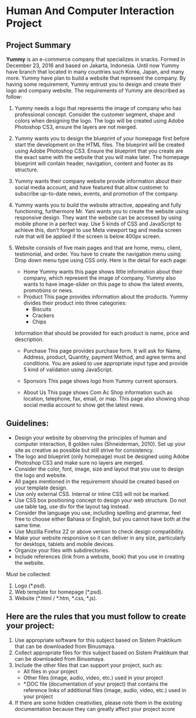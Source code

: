# Human And Computer Interaction Project

## Project Summary
**Yummy** is an e-commerce company that specializes in snacks. Formed in December 23, 2016 and based on Jakarta, Indonesia. Until now Yummy have branch that located in many countries such Korea, Japan, and many more. Yummy have plan to build a website that represent the company. By having some requirement, Yummy entrust you to design and create their logo and company website. The requirements of Yummy are described as follow:

1. Yummy needs a logo that represents the image of company who has professional concept. Consider the customer segment, shape and colors when designing the logo. The logo will be created using Adobe Photoshop CS3, ensure the layers are not merged.

2. Yummy wants you to design the blueprint of your homepage first before start the development on the HTML files. The blueprint will be created using Adobe Photoshop CS3. Ensure the blueprint that you create are the exact same with the website that you will make later. The homepage blueprint will contain header, navigation, content and footer as its structure.

3. Yummy wants their company website provide information about their social media account, and have featured that allow customer to subscribe up-to-date news, events, and promotion of the company.

4. Yummy wants you to build the website attractive, appealing and fully functioning, furthermore Mr. Yani wants you to create the website using responsive design. They want the website can be accessed by using mobile phone in a perfect way. Use 5 kinds of CSS and JavaScript to achieve this, don’t forget to use Meta viewport tag and media screen rule that will be applied if the screen is below 400px screen. 

5. Website consists of five main pages and that are home, menu, client, testimonial, and order. You have to create the navigation menu using Drop down menu type using CSS only. Here is the detail for each page:
	* Home
Yummy wants this page shows little information about their company, which represent the image of company. Yummy also wants to have image-slider on this page to show the latest events, promotions or news. 
	* Product
This page provides information about the products. Yummy divides their product into three categories: 
		* Biscuits
		* Crackers
		* Chips

	Information that should be provided for each product is name, price and description.
	* Purchase
This page provides purchase form. It will ask for Name, Address, product, Quantity, payment Method, and agree terms and conditions. You are asked to use appropriate input type and provide 5 kind of validation using JavaScript.

	* Sponsors
This page shows logo from Yummy current sponsors.

	* About Us
This page shows Com Ac Shop information such as location, telephone, fax, email, or map. This page also showing shop social media account to show get the latest news.

## Guidelines:
* Design your website by observing the principles of human and computer interaction, 8 golden rules (Shneiderman, 2010). Set up your site as creative as possible but still strive for consistency.
* The logo and blueprint (only homepage) must be designed using Adobe Photoshop CS3 and make sure no layers are merged.
* Consider the color, font, image, size and layout that you use to design the logo and website.
* All pages mentioned in the requirement should be created based on your template design.
* Use only external CSS. Internal or inline CSS will not be marked.
* Use CSS box positioning concept to design your web structure. Do not use table tag, use div for the layout tag instead.
* Consider the language you use, including spelling and grammar, feel free to choose either Bahasa or English, but you cannot have both at the same time.
* Use Mozilla Firefox 22 or above version to check design compatibility.
* Make your website responsive so it can deliver in any size, particularly for desktops, tablets and mobile devices.
* Organize your files with subdirectories.
* Include references (link from a website, book) that you use in creating the website.


Must be collected:
1. Logo (*.psd).
2. Web template for homepage (*.psd).
3. Website (*.html / *.htm, *.css, *.js).

## Here are the rules that you must follow to create your project:
1. Use appropriate software for this subject based on Sistem Praktikum that can be downloaded from Binusmaya.
2. Collect appropriate files for this subject based on Sistem Praktikum that can be downloaded from Binusmaya.
3. Include the other files that can support your project, such as:
	* All files in your project
	* Other files (image, audio, video, etc.) used in your project
	* *.DOC file (documentation of your project) that contains the reference links of additional files (image, audio, video, etc.) used in your project
4. If there are some hidden creativities, please note them in the existing documentation because they can greatly affect your project score